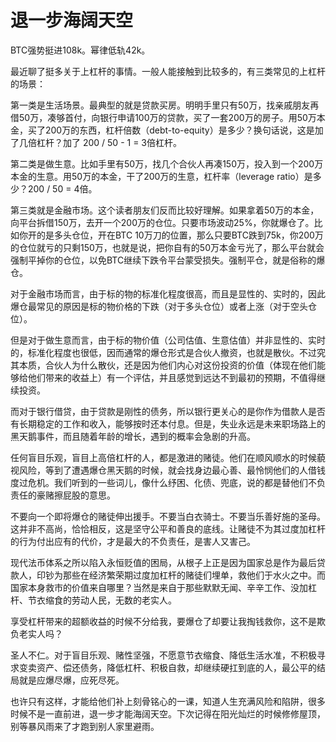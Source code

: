 # 退一步海阔天空

BTC强势挺进108k。幂律低轨42k。

最近聊了挺多关于上杠杆的事情。一般人能接触到比较多的，有三类常见的上杠杆的场景：

第一类是生活场景。最典型的就是贷款买房。明明手里只有50万，找亲戚朋友再借50万，凑够首付，向银行申请100万的贷款，买了一套200万的房子。用50万本金，买了200万的东西，杠杆倍数（debt-to-equity）是多少？换句话说，这是加了几倍杠杆？加了 200 / 50 - 1 = 3倍杠杆。

第二类是做生意。比如手里有50万，找几个合伙人再凑150万，投入到一个200万本金的生意。用50万的本金，干了200万的生意，杠杆率（leverage ratio）是多少？200 / 50 = 4倍。

第三类就是金融市场。这个读者朋友们反而比较好理解。如果拿着50万的本金，向平台拆借150万，去开一个200万的仓位。只要市场波动25%，你就爆仓了。比如你开的是多头仓位，开在BTC 10万刀的位置，那么只要BTC跌到75k，你200万的仓位就亏的只剩150万，也就是说，把你自有的50万本金亏光了，那么平台就会强制平掉你的仓位，以免BTC继续下跌令平台蒙受损失。强制平仓，就是俗称的爆仓。

对于金融市场而言，由于标的物的标准化程度很高，而且是显性的、实时的，因此爆仓最常见的原因是标的物价格的下跌（对于多头仓位）或者上涨（对于空头仓位）。

但是对于做生意而言，由于标的物价值（公司估值、生意估值）并非显性的、实时的，标准化程度也很低，因而通常的爆仓形式是合伙人撤资，也就是散伙。不过究其本质，合伙人为什么散伙，还是因为他们内心对这份投资的价值（体现在他们能够给他们带来的收益上）有一个评估，并且感觉到远达不到最初的预期，不值得继续投资。

而对于银行借贷，由于贷款是刚性的债务，所以银行更关心的是你作为借款人是否有长期稳定的工作和收入，能够按时还本付息。但是，失业永远是未来职场路上的黑天鹅事件，而且随着年龄的增长，遇到的概率会急剧的升高。

任何盲目乐观，盲目上高倍杠杆的人，都是激进的赌徒。他们在顺风顺水的时候藐视风险，等到了遭遇爆仓黑天鹅的时候，就会找身边最心善、最怜悯他们的人借钱度过危机。我们听到的一些词儿，像什么纾困、化债、兜底，说的都是替他们不负责任的豪赌擦屁股的意思。

不要向一个即将爆仓的赌徒伸出援手。不要当白衣骑士。不要当乐善好施的圣母。这并非不高尚，恰恰相反，这是坚守公平和善良的底线。让赌徒不为其过度加杠杆的行为付出应有的代价，才是最大的不负责任，是害人又害己。

现代法币体系之所以陷入永恒贬值的困局，从根子上正是因为国家总是作为最后贷款人，印钞为那些在经济繁荣期过度加杠杆的赌徒们埋单，救他们于水火之中。而国家本身救市的价值来自哪里？当然是来自于那些默默无闻、辛辛工作、没加杠杆、节衣缩食的劳动人民，无数的老实人。

享受杠杆带来的超额收益的时候不分给我，要爆仓了却要让我掏钱救你，这不是欺负老实人吗？

圣人不仁。对于盲目乐观、赌性坚强，不愿意节衣缩食、降低生活水准，不积极寻求变卖资产、偿还债务，降低杠杆、积极自救，却继续硬扛到底的人，最公平的结局就是应爆尽爆，应死尽死。

也许只有这样，才能给他们补上刻骨铭心的一课，知道人生充满风险和陷阱，很多时候不是一直前进，退一步才能海阔天空。下次记得在阳光灿烂的时候修修屋顶，别等暴风雨来了才跑到别人家里避雨。
